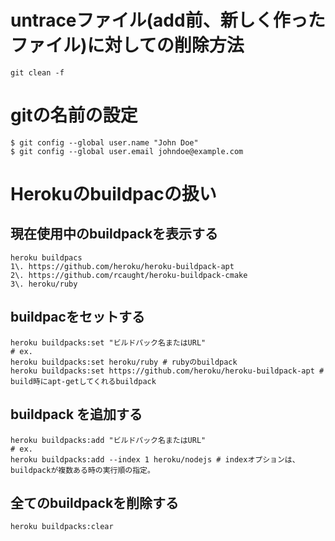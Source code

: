 # untraceファイル(add前、新しく作ったファイル)に対しての削除方法

```
git clean -f
```

# gitの名前の設定

```
$ git config --global user.name "John Doe"
$ git config --global user.email johndoe@example.com
```

# Herokuのbuildpacの扱い

## 現在使用中のbuildpackを表示する

```
heroku buildpacs
1\. https://github.com/heroku/heroku-buildpack-apt
2\. https://github.com/rcaught/heroku-buildpack-cmake
3\. heroku/ruby
```

## buildpacをセットする

```
heroku buildpacks:set "ビルドパック名またはURL"
# ex.
heroku buildpacks:set heroku/ruby # rubyのbuildpack
heroku buildpacks:set https://github.com/heroku/heroku-buildpack-apt # build時にapt-getしてくれるbuildpack
```

## buildpack を追加する

```
heroku buildpacks:add "ビルドパック名またはURL"
# ex.
heroku buildpacks:add --index 1 heroku/nodejs # indexオプションは、buildpackが複数ある時の実行順の指定。
```

## 全てのbuildpackを削除する

```
heroku buildpacks:clear
```
